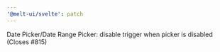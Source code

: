 ```yaml
---
'@melt-ui/svelte': patch
---
```


Date Picker/Date Range Picker: disable trigger when picker is disabled (Closes #815)
